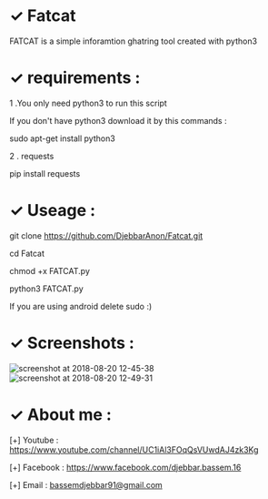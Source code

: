 
# ✓ Fatcat
FATCAT is a simple inforamtion ghatring tool created with python3
# ✓ requirements :
1 .You only need python3 to run this script

If you don't have python3 download it by this commands :

sudo apt-get install python3

2 . requests

pip install requests

# ✓ Useage :
git clone https://github.com/DjebbarAnon/Fatcat.git

cd Fatcat

chmod +x FATCAT.py

python3 FATCAT.py

If you are using android delete sudo :)
# ✓ Screenshots : 
![screenshot at 2018-08-20 12-45-38](https://user-images.githubusercontent.com/39780283/44357916-0bc10f80-a479-11e8-8f21-c2a70c3ad97f.png)
![screenshot at 2018-08-20 12-49-31](https://user-images.githubusercontent.com/39780283/44357928-1c718580-a479-11e8-8235-bc62bc8365ad.png)
# ✓ About me : 
[+] Youtube : https://www.youtube.com/channel/UC1iAl3FOqQsVUwdAJ4zk3Kg 

[+] Facebook : https://www.facebook.com/djebbar.bassem.16

[+] Email : bassemdjebbar91@gmail.com










